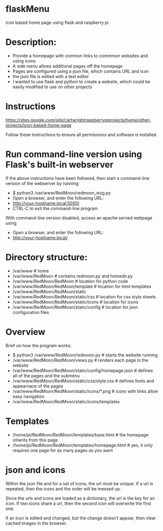 # flaskMenu
icon based home page using flask and raspberry pi

# Description:
  * Provide a homepage with common links to commmon websites and using icons
  * A side menu allows additional pages off the homepage
  * Pages are configured using a json file, which contains URL and icon
  * the json file is edited with a text editor
  * I wanted to use flask and python to create a website, which could be easily modified to use on other projects

# Instructions
 https://sites.google.com/site/cartwrightraspberrypiprojects/home/other-projects/icon-based-home-page
 
 Follow these instructions to ensure all permissions and software is installed

# Run command-line version using Flask's built-in webserver
If the above instructions have been followed, then start a command-line version of the webserver by running:
  *  $ python3 /var/www/RedMoon/redmoon_wzg.py
  *  Open a browser, and enter the following URL:
  *  http://your-hostname.local:5000/
  *  CTRL-C to exit the command-line program

With command-line version disabled, access an apache served webpage using 
  *  Open a browser, and enter the following URL:
  *  http://your-hostname.local/

# Directory structure:
  * /var/www                               # home
  * /var/www/RedMoon                       # contains redmoon.py and homedir.py
  * /var/www/RedMoon/RedMoon               # location for python code
  * /var/www/RedMoon/RedMoon/template      # location for html templates
  * /var/www/RedMoon/RedMoon/static
  * /var/www/RedMoon/RedMoon/static/css    # location for css style sheets
  * /var/www/RedMoon/RedMoon/static/icons  # location for icons
  * /var/www/RedMoon/RedMoon/static/config # location for json configuration files

# Overview 
Brief on how the program works:
  * $ python3 /var/www/RedMoon/redmoon.py                # starts the website running
  * /var/www/RedMoon/RedMoon/views.py                    # renders each page in the website
  * /var/www/RedMoon/RedMoon/static/config/homepage.json # defines all of the pages and the submenu
  * /var/www/RedMoon/RedMoon/static/css/style.css        # defines fonts and appearnace of the pages
  * /var/www/RedMoon/RedMoon/static/icons/*.png          # icons with links allow easy navigation
  * /var/www/RedMoon/RedMoon/static/icons/templates

# Templates
  * /home/pi/RedMoon/RedMoon/templates/base.html         # the homepage inherits from this page
  * /home/pi/RedMoon/RedMoon/templates/homepage.html     # yes, it only requires one page for as many pages as you want

# json and icons
Within the json file and for a set of icons, the url must be unique. If a url is repeated, then the icons and the order will be messed up.

Since the urls and icons are loaded as a dictionary, the url is the key for an icon. If two icons share a url, then the second icon will
overwrite the first one.

If an icon is edited and changed, but the change doesn't appear, then clear cached images in the browser.

